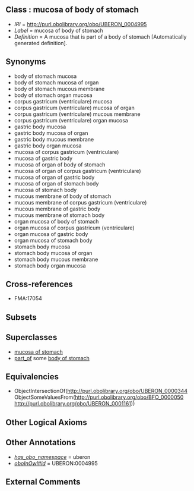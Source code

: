
## Class : mucosa of body of stomach

 * *IRI* = http://purl.obolibrary.org/obo/UBERON_0004995
 * *Label* = mucosa of body of stomach
 * *Definition* = A mucosa that is part of a body of stomach [Automatically generated definition].

## Synonyms

 * body of stomach mucosa
 * body of stomach mucosa of organ
 * body of stomach mucous membrane
 * body of stomach organ mucosa
 * corpus gastricum (ventriculare) mucosa
 * corpus gastricum (ventriculare) mucosa of organ
 * corpus gastricum (ventriculare) mucous membrane
 * corpus gastricum (ventriculare) organ mucosa
 * gastric body mucosa
 * gastric body mucosa of organ
 * gastric body mucous membrane
 * gastric body organ mucosa
 * mucosa of corpus gastricum (ventriculare)
 * mucosa of gastric body
 * mucosa of organ of body of stomach
 * mucosa of organ of corpus gastricum (ventriculare)
 * mucosa of organ of gastric body
 * mucosa of organ of stomach body
 * mucosa of stomach body
 * mucous membrane of body of stomach
 * mucous membrane of corpus gastricum (ventriculare)
 * mucous membrane of gastric body
 * mucous membrane of stomach body
 * organ mucosa of body of stomach
 * organ mucosa of corpus gastricum (ventriculare)
 * organ mucosa of gastric body
 * organ mucosa of stomach body
 * stomach body mucosa
 * stomach body mucosa of organ
 * stomach body mucous membrane
 * stomach body organ mucosa

## Cross-references

 * FMA:17054

## Subsets


## Superclasses

 * [mucosa of stomach](../../UBERON/99/UBERON_0001199.md)
 * [part_of](../../BFO/50/BFO_0000050.md) some [body of stomach](../../UBERON/61/UBERON_0001161.md)

## Equivalencies

 * ObjectIntersectionOf(<http://purl.obolibrary.org/obo/UBERON_0000344> ObjectSomeValuesFrom(<http://purl.obolibrary.org/obo/BFO_0000050> <http://purl.obolibrary.org/obo/UBERON_0001161>))

## Other Logical Axioms


## Other Annotations

 * *[has_obo_namespace](../../ce/oboInOwl#hasOBONamespace.md)* = uberon
 * *[oboInOwl#id](../../id/oboInOwl#id.md)* = UBERON:0004995

## External Comments

